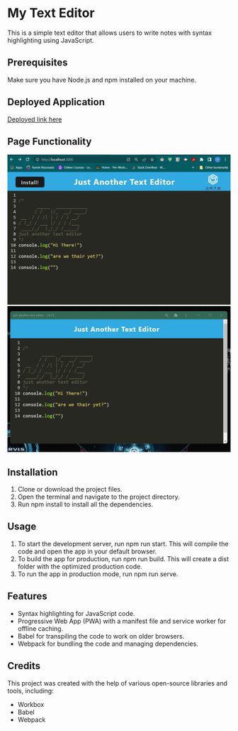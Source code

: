 # My Text Editor

This is a simple text editor that allows users to write notes with syntax highlighting using JavaScript.

## Prerequisites
Make sure you have Node.js and npm installed on your machine.

## Deployed Application
[Deployed link here](https://my-text-editor-r.herokuapp.com/)

## Page Functionality
![Alt text](./client/src/images/image(1).png)
![Alt text](./client/src/images/image(2).png)

## Installation
1. Clone or download the project files.
2. Open the terminal and navigate to the project directory.
3. Run npm install to install all the dependencies.

## Usage
1. To start the development server, run npm run start. This will compile the code and open the app in your default browser.
2. To build the app for production, run npm run build. This will create a dist folder with the optimized production code.
3. To run the app in production mode, run npm run serve.

## Features
* Syntax highlighting for JavaScript code.
* Progressive Web App (PWA) with a manifest file and service worker for offline caching.
* Babel for transpiling the code to work on older browsers.
* Webpack for bundling the code and managing dependencies.

## Credits
This project was created with the help of various open-source libraries and tools, including:

* Workbox
* Babel
* Webpack


